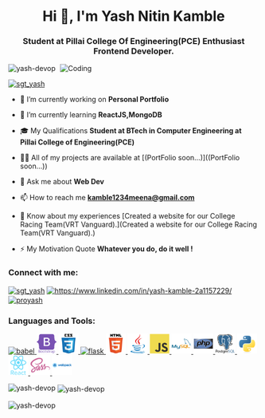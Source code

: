 <h1 align="center">Hi 👋, I'm Yash Nitin Kamble</h1>
<h3 align="center">Student at Pillai College Of Engineering(PCE) Enthusiast Frontend Developer.</h3>
<img align="right" alt="Coding" width="400" src="https://i.pinimg.com/originals/9a/41/d4/9a41d483b7dabd46026af83b0ea62c7d.gif"/>
<p align="left"> <img src="https://komarev.com/ghpvc/?username=yash-devop&label=Profile%20views&color=0e75b6&style=flat" alt="yash-devop" /> </p>

<p align="left"> <a href="https://twitter.com/sgt_yash" target="blank"><img src="https://img.shields.io/twitter/follow/sgt_yash?logo=twitter&style=for-the-badge" alt="sgt_yash" /></a> </p>

- 🔭 I’m currently working on **Personal Portfolio**

- 🌱 I’m currently learning **ReactJS,MongoDB**

- 🎓 My Qualifications **Student at BTech in Computer Engineering at Pillai College of Engineering(PCE)**

- 👨‍💻 All of my projects are available at [(PortFolio soon...)]((PortFolio soon...))

- 💬 Ask me about **Web Dev**

- 📫 How to reach me **kamble1234meena@gmail.com**

- 📄 Know about my experiences [Created a website for our College Racing Team(VRT Vanguard).](Created a website for our College Racing Team(VRT Vanguard).)

- ⚡ My Motivation Quote **Whatever you do, do it well !**

<h3 align="left">Connect with me:</h3>
<p align="left">
<a href="https://twitter.com/sgt_yash" target="blank"><img align="center" src="https://raw.githubusercontent.com/rahuldkjain/github-profile-readme-generator/master/src/images/icons/Social/twitter.svg" alt="sgt_yash" height="30" width="40" /></a>
<a href="https://linkedin.com/in/https://www.linkedin.com/in/yash-kamble-2a1157229/" target="blank"><img align="center" src="https://raw.githubusercontent.com/rahuldkjain/github-profile-readme-generator/master/src/images/icons/Social/linked-in-alt.svg" alt="https://www.linkedin.com/in/yash-kamble-2a1157229/" height="30" width="40" /></a>
<a href="https://www.leetcode.com/proyash" target="blank"><img align="center" src="https://raw.githubusercontent.com/rahuldkjain/github-profile-readme-generator/master/src/images/icons/Social/leet-code.svg" alt="proyash" height="30" width="40" /></a>
</p>

<h3 align="left">Languages and Tools:</h3>
<p align="left"> <a href="https://babeljs.io/" target="_blank" rel="noreferrer"> <img src="https://www.vectorlogo.zone/logos/babeljs/babeljs-icon.svg" alt="babel" width="40" height="40"/> </a> <a href="https://getbootstrap.com" target="_blank" rel="noreferrer"> <img src="https://raw.githubusercontent.com/devicons/devicon/master/icons/bootstrap/bootstrap-plain-wordmark.svg" alt="bootstrap" width="40" height="40"/> </a> <a href="https://www.w3schools.com/css/" target="_blank" rel="noreferrer"> <img src="https://raw.githubusercontent.com/devicons/devicon/master/icons/css3/css3-original-wordmark.svg" alt="css3" width="40" height="40"/> </a> <a href="https://flask.palletsprojects.com/" target="_blank" rel="noreferrer"> <img src="https://www.vectorlogo.zone/logos/pocoo_flask/pocoo_flask-icon.svg" alt="flask" width="40" height="40"/> </a> <a href="https://www.w3.org/html/" target="_blank" rel="noreferrer"> <img src="https://raw.githubusercontent.com/devicons/devicon/master/icons/html5/html5-original-wordmark.svg" alt="html5" width="40" height="40"/> </a> <a href="https://www.java.com" target="_blank" rel="noreferrer"> <img src="https://raw.githubusercontent.com/devicons/devicon/master/icons/java/java-original.svg" alt="java" width="40" height="40"/> </a> <a href="https://developer.mozilla.org/en-US/docs/Web/JavaScript" target="_blank" rel="noreferrer"> <img src="https://raw.githubusercontent.com/devicons/devicon/master/icons/javascript/javascript-original.svg" alt="javascript" width="40" height="40"/> </a> <a href="https://www.mysql.com/" target="_blank" rel="noreferrer"> <img src="https://raw.githubusercontent.com/devicons/devicon/master/icons/mysql/mysql-original-wordmark.svg" alt="mysql" width="40" height="40"/> </a> <a href="https://www.php.net" target="_blank" rel="noreferrer"> <img src="https://raw.githubusercontent.com/devicons/devicon/master/icons/php/php-original.svg" alt="php" width="40" height="40"/> </a> <a href="https://www.postgresql.org" target="_blank" rel="noreferrer"> <img src="https://raw.githubusercontent.com/devicons/devicon/master/icons/postgresql/postgresql-original-wordmark.svg" alt="postgresql" width="40" height="40"/> </a> <a href="https://www.python.org" target="_blank" rel="noreferrer"> <img src="https://raw.githubusercontent.com/devicons/devicon/master/icons/python/python-original.svg" alt="python" width="40" height="40"/> </a> <a href="https://reactjs.org/" target="_blank" rel="noreferrer"> <img src="https://raw.githubusercontent.com/devicons/devicon/master/icons/react/react-original-wordmark.svg" alt="react" width="40" height="40"/> </a> <a href="https://sass-lang.com" target="_blank" rel="noreferrer"> <img src="https://raw.githubusercontent.com/devicons/devicon/master/icons/sass/sass-original.svg" alt="sass" width="40" height="40"/> </a> <a href="https://webpack.js.org" target="_blank" rel="noreferrer"> <img src="https://raw.githubusercontent.com/devicons/devicon/d00d0969292a6569d45b06d3f350f463a0107b0d/icons/webpack/webpack-original-wordmark.svg" alt="webpack" width="40" height="40"/> </a> </p>

<p><img align="left" src="https://github-readme-stats.vercel.app/api/top-langs?username=yash-devop&show_icons=true&locale=en&layout=compact" alt="yash-devop" /></p>

<p>&nbsp;<img align="center" src="https://github-readme-stats.vercel.app/api?username=yash-devop&show_icons=true&locale=en" alt="yash-devop" /></p>

<p><img align="center" src="https://github-readme-streak-stats.herokuapp.com/?user=yash-devop&" alt="yash-devop" /></p>
